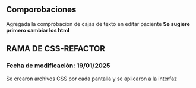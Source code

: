 ## Comporobaciones
Agregada la comprobacion de cajas de texto en editar paciente
**Se sugiere primero cambiar los html**

## RAMA DE CSS-REFACTOR
### Fecha de modificación: 19/01/2025
Se crearon archivos CSS por cada pantalla y se aplicaron a la interfaz